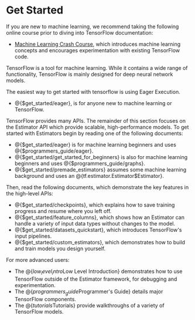 # Get Started

If you are new to machine learning, we recommend taking the following online
course prior to diving into TensorFlow documentation:

  * [Machine Learning Crash Course](https://developers.google.com/machine-learning/crash-course/),
    which introduces machine learning concepts and encourages experimentation
    with existing TensorFlow code.

TensorFlow is a tool for machine learning. While it contains a wide range of
functionality, TensorFlow is mainly designed for deep neural network models.

The easiest way to get started with tensorflow is using Eager Execution.

  * @{$get_started/eager}, is for anyone new to  machine learning or TensorFlow.

TensorFlow provides many APIs. The remainder of this section focuses on the
Estimator API which provide scalable, high-performance models.
To get started with Estimators begin by reading one of the following documents:

  * @{$get_started/eager} is for machine learning beginners and uses
    @{$programmers_guide/eager}.
  * @{$get_started/get_started_for_beginners} is also for machine learning
    beginners and uses @{$programmers_guide/graphs}.
  * @{$get_started/premade_estimators} assumes some machine learning background
    and uses an @{tf.estimator.Estimator$Estimator}.

Then, read the following documents, which demonstrate the key features
in the high-level APIs:

  * @{$get_started/checkpoints}, which explains how to save training progress
    and resume where you left off.
  * @{$get_started/feature_columns}, which shows how an
    Estimator can handle a variety of input data types without changes to the
    model.
  * @{$get_started/datasets_quickstart}, which introduces TensorFlow's
    input pipelines.
  * @{$get_started/custom_estimators}, which demonstrates how
    to build and train models you design yourself.

For more advanced users:

  * The @{$low_level_intro$Low Level Introduction} demonstrates how to use
    TensorFlow outside of the Estimator framework, for debugging and
    experimentation.
  * The @{$programmers_guide$Programmer's Guide} details major
    TensorFlow components.
  * The @{$tutorials$Tutorials} provide walkthroughs of a variety of
    TensorFlow models.
